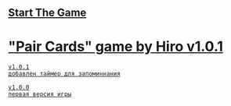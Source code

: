 ## <a href="https://h1rohamada.github.io/pairCards/index.html" />Start The Game
# "Pair Cards" game by Hiro v1.0.1
    v1.0.1
    добавлен таймер для запоминнания
    
    v1.0.0
    первая версия игры
